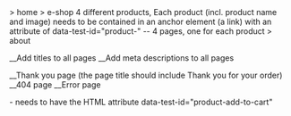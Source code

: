 <Product Page>
> home
> e-shop
  4 different products, Each product (incl. product name and image) needs to be contained in an anchor element (a link) with an attribute of data-test-id="product-<product id>"
  -- 4 pages, one for each product
> about

\_\_Add titles to all pages
\_\_Add meta descriptions to all pages

\_\_Thank you page (the page title should include Thank you for your order)
\_\_404 page
\_\_Error page

<add to cart button>
- needs to have the HTML attribute data-test-id="product-add-to-cart"
